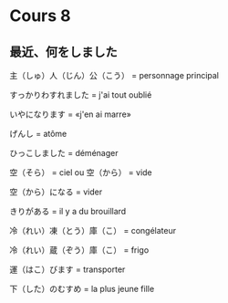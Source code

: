 Cours 8
=======

最近、何をしました
-------------

主（しゅ）人（じん）公（こう） = personnage principal

すっかりわすれました = j'ai tout oublié

いやになります = «j'en ai marre»

げんし = atôme

ひっこしました = déménager

空（そら） = ciel ou 空（から） = vide

空（から）になる = vider

きりがある = il y a du brouillard

冷（れい）凍（とう）庫（こ） = congélateur

冷（れい）蔵（ぞう）庫（こ） = frigo

運（はこ）びます = transporter

下（した）のむすめ = la plus jeune fille

